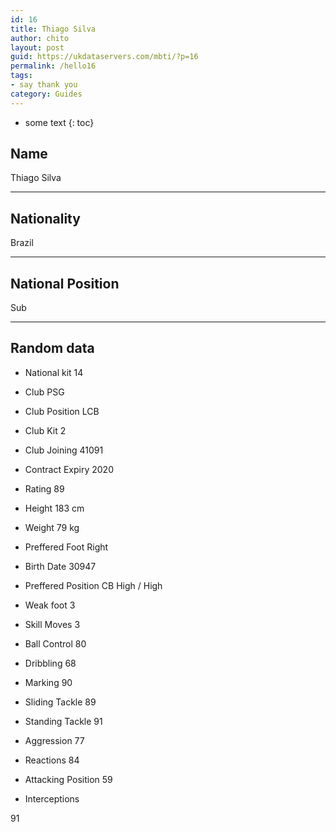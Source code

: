 ```yaml
---
id: 16
title: Thiago Silva
author: chito
layout: post
guid: https://ukdataservers.com/mbti/?p=16
permalink: /hello16
tags:
- say thank you
category: Guides
---
```


* some text
{: toc}


## Name  
Thiago Silva 

* * *

## Nationality  
Brazil 

* * *

## National Position  
Sub 

* * *

## Random data 

  * National kit 
14 

  * Club 
PSG 

  * Club Position 
LCB 

  * Club Kit 
2 

  * Club Joining 
41091 

  * Contract Expiry 
2020 

  * Rating 
89 

  * Height 
183 cm 

  * Weight 
79 kg 

  * Preffered Foot 
Right 

  * Birth Date 
30947 

  * Preffered Position 
CB High / High 

  * Weak foot 
3 

  * Skill Moves 
3 

  * Ball Control 
80 

  * Dribbling 
68 

  * Marking 
90 

  * Sliding Tackle 
89 

  * Standing Tackle 
91 

  * Aggression 
77 

  * Reactions 
84 

  * Attacking Position 
59 

  * Interceptions 

91